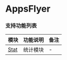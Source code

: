 # AppsFlyer

### 支持功能列表

| 模块 | 功能说明 | 备注 |
| :-- | :------- | :--- |
| [Stat](stat.md) | 统计模块 | - |

